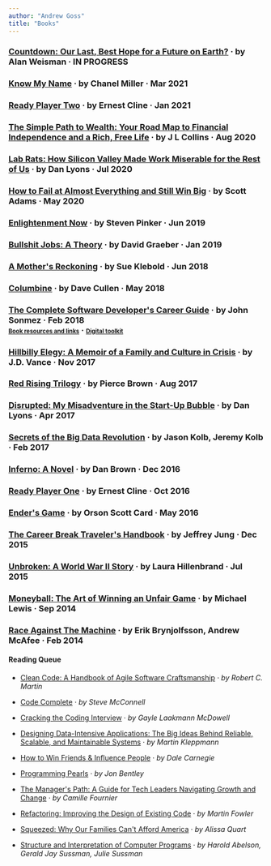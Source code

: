 ```yaml
---
author: "Andrew Goss"
title: "Books"
---
```


<section class="post">
	<h3 class="book">
		<a href="https://www.goodreads.com/book/show/17332183-countdown" target="_blank">Countdown: Our Last, Best Hope for a Future on Earth?</a>
		<span class="separator"> &middot; </span>
		<author>by Alan Weisman</author>
		<span class="separator"> &middot; </span>
		<time datetime="2021-06-23T00:00:00Z">IN PROGRESS</time>
	</h3>
</section>

<section class="post">
	<h3 class="book">
		<a href="https://www.goodreads.com/book/show/50196744-know-my-name" target="_blank">Know My Name</a>
		<span class="separator"> &middot; </span>
		<author>by Chanel Miller</author>
		<span class="separator"> &middot; </span>
		<time datetime="2021-03-02T00:00:00Z">Mar 2021</time>
	</h3>
</section>

<section class="post">
	<h3 class="book">
		<a href="https://www.goodreads.com/book/show/26082916-ready-player-two" target="_blank">Ready Player Two</a>
		<span class="separator"> &middot; </span>
		<author>by Ernest Cline</author>
		<span class="separator"> &middot; </span>
		<time datetime="2021-01-18T00:00:00Z">Jan 2021</time>
	</h3>
</section>

<section class="post">
	<h3 class="book">
		<a href="https://www.amazon.com/gp/product/1533667926" target=_>The Simple Path to Wealth: Your Road Map to Financial Independence and a Rich, Free Life</a>
		<span class="separator"> &middot; </span>
		<author>by J L Collins</author>
		<span class="separator"> &middot; </span>
		<time datetime="2020-08-30T00:00:00Z">Aug 2020</time>
	</h3>
</section>

<section class="post">
	<h3 class="book">
		<a href="https://www.amazon.com/dp/B07B2T6R8Q" target=_>Lab Rats: How Silicon Valley Made Work Miserable for the Rest of Us</a>
		<span class="separator"> &middot; </span>
		<author>by Dan Lyons</author>
		<span class="separator"> &middot; </span>
		<time datetime="2020-07-25T00:00:00Z">Jul 2020</time>
	</h3>
</section>

<section class="post">
	<h3 class="book">
		<a href="https://www.amazon.com/How-Fail-Almost-Everything-Still-ebook/dp/B00COOFBA4" target=_>How to Fail at Almost Everything and Still Win Big</a>
		<span class="separator"> &middot; </span>
		<author>by Scott Adams</author>
		<span class="separator"> &middot; </span>
		<time datetime="2020-05-20T00:00:00Z">May 2020</time>
	</h3>
</section>

<section class="post">
	<h3 class="book">
		<a href="https://stevenpinker.com/publications/enlightenment-now-case-reason-science-humanism-and-progress" target=_>Enlightenment Now</a>
		<span class="separator"> &middot; </span>
		<author>by Steven Pinker</author>
		<span class="separator"> &middot; </span>
		<time datetime="2019-06-20T00:00:00Z">Jun 2019</time>
	</h3>
</section>

<section class="post">
	<h3 class="book">
		<a href="https://www.amazon.com/Bullshit-Jobs-Theory-David-Graeber-ebook/dp/B075RWG7YM" target=_>Bullshit Jobs: A Theory</a>
		<span class="separator"> &middot; </span>
		<author>by David Graeber</author>
		<span class="separator"> &middot; </span>
		<time datetime="2019-01-28T00:00:00Z">Jan 2019</time>
	</h3>
</section>

<section class="post">
	<h3 class="book">
		<a href="http://amothersreckoning.com" target=_>A Mother's Reckoning</a>
		<span class="separator"> &middot; </span>
		<author>by Sue Klebold</author>
		<span class="separator"> &middot; </span>
		<time datetime="2018-06-24T00:00:00Z">Jun 2018</time>
	</h3>
</section>

<section class="post">
	<h3 class="book">
		<a href="https://www.davecullen.com/columbine" target=_>Columbine</a>
		<span class="separator"> &middot; </span>
		<author>by Dave Cullen</author>
		<span class="separator"> &middot; </span>
		<time datetime="2018-05-20T00:00:00Z">May 2018</time>
	</h3>
</section>

<section class="post">
	<h3 class="book">
		<a href="/books/complete_software_dev_career_guide">The Complete Software Developer's Career Guide</a>
		<span class="separator"> &middot; </span>
		<author>by John Sonmez</author>
		<span class="separator"> &middot; </span>
		<time datetime="2018-02-11T00:00:00Z">Feb 2018</time><br>
		<a style="font-size:.7em;" href="https://simpleprogrammer.com/products/careerguide/links" target="_blank">Book resources and links</a>
		<span class="separator"> &middot; </span>
		<a style="font-size:.7em;" href="https://membership.simpleprogrammer.com/courses/toolkit" target="_blank">Digital toolkit</a>
	</h3>
</section>

<section class="post">
	<h3 class="book">
		<a href="https://www.goodreads.com/book/show/27161156-hillbilly-elegy" target="_blank">Hillbilly Elegy: A Memoir of a Family and Culture in Crisis</a>
		<span class="separator"> &middot; </span>
		<author>by J.D. Vance</author>
		<span class="separator"> &middot; </span>
		<time datetime="2018-11-23T00:00:00Z">Nov 2017</time>
	</h3>
</section>

<section class="post">
	<h3 class="book">
		<a href="http://www.redrisingbook.com" target="_blank">Red Rising Trilogy</a>
		<span class="separator"> &middot; </span>
		<author>by Pierce Brown</author>
		<span class="separator"> &middot; </span>
		<time datetime="2017-08-29T00:00:00Z">Aug 2017</time>
	</h3>
</section>

<section class="post">
	<h3 class="book">
		<a href="https://www.amazon.com/dp/B013CATZIC" target="_blank">Disrupted: My Misadventure in the Start-Up Bubble</a>
		<span class="separator"> &middot; </span>
		<author>by Dan Lyons</author>
		<span class="separator"> &middot; </span>
		<time datetime="2017-04-12T00:00:00Z">Apr 2017</time>
	</h3>
</section>

<section class="post">
	<h3 class="book">
		<a href="https://www.goodreads.com/book/show/17937491-secrets-of-the-big-data-revolution" target="_blank">Secrets of the Big Data Revolution</a>
		<span class="separator"> &middot; </span>
		<author>by Jason Kolb, Jeremy Kolb</author>
		<span class="separator"> &middot; </span>
		<time datetime="2017-02-26T00:00:00Z">Feb 2017</time>
	</h3>
</section>

<section class="post">
	<h3 class="book">
		<a href="https://www.amazon.com/dp/B00AXIZ4TQ" target="_blank">Inferno: A Novel</a>
		<span class="separator"> &middot; </span>
		<author>by Dan Brown</author>
		<span class="separator"> &middot; </span>
		<time datetime="2016-12-29T00:00:00Z">Dec 2016</time>
	</h3>
</section>

<section class="post">
	<h3 class="book">
		<a href="https://www.goodreads.com/book/show/9969571-ready-player-one" target="_blank">Ready Player One</a>
		<span class="separator"> &middot; </span>
		<author>by Ernest Cline</author>
		<span class="separator"> &middot; </span>
		<time datetime="2016-10-08T00:00:00Z">Oct 2016</time>
	</h3>
</section>

<section class="post">
	<h3 class="book">
		<a href="https://www.goodreads.com/book/show/375802.Ender_s_Game" target="_blank">Ender's Game</a>
		<span class="separator"> &middot; </span>
		<author>by Orson Scott Card</author>
		<span class="separator"> &middot; </span>
		<time datetime="2016-05-22T00:00:00Z">May 2016</time>
	</h3>
</section>

<section class="post">
	<h3 class="book">
		<a href="https://www.amazon.com/dp/B009RWC3Y8" target="_blank">The Career Break Traveler's Handbook</a>
		<span class="separator"> &middot; </span>
		<author>by Jeffrey Jung</author>
		<span class="separator"> &middot; </span>
		<time datetime="2015-12-19T00:00:00Z">Dec 2015</time>
	</h3>
</section>

<section class="post">
	<h3 class="book">
		<a href="https://www.amazon.com/gp/product/B003WUYPPG" target="_blank">Unbroken: A World War II Story</a>
		<span class="separator"> &middot; </span>
		<author>by Laura Hillenbrand</author>
		<span class="separator"> &middot; </span>
		<time datetime="2015-07-01T00:00:00Z">Jul 2015</time>
	</h3>
</section>

<section class="post">
	<h3 class="book">
		<a href="https://www.goodreads.com/book/show/1301.Moneyball" target="_blank">Moneyball: The Art of Winning an Unfair Game</a>
		<span class="separator"> &middot; </span>
		<author>by Michael Lewis</author>
		<span class="separator"> &middot; </span>
		<time datetime="2014-09-07T00:00:00Z">Sep 2014</time>
	</h3>
</section>

<section class="post">
	<h3 class="book">
		<a href="https://en.wikipedia.org/wiki/Race_Against_the_Machine" target="_blank">Race Against The Machine</a>
		<span class="separator"> &middot; </span>
		<author>by Erik Brynjolfsson, Andrew McAfee</author>
		<span class="separator"> &middot; </span>
		<time datetime="2016-02-14T00:00:00Z">Feb 2014</time>
	</h3>
</section>

#### Reading Queue

* <a href="https://www.amazon.com/Clean-Code-Handbook-Software-Craftsmanship/dp/0132350882" target="_blank">Clean Code: A Handbook of Agile Software Craftsmanship</a><span class="separator"> &middot; </span> <i>by Robert C. Martin</i>

* <a href="https://www.amazon.com/Code-Complete-Practical-Handbook-Construction/dp/0735619670" target="_blank">Code Complete</a><span class="separator"> &middot; </span> <i>by Steve McConnell</i>

* <a href="http://www.crackingthecodinginterview.com" target="_blank">Cracking the Coding Interview</a><span class="separator"> &middot; </span> <i>by Gayle Laakmann McDowell</i>

* <a href="https://www.amazon.com/gp/product/B06XPJML5D" target="_blank">Designing Data-Intensive Applications: The Big Ideas Behind Reliable, Scalable, and Maintainable Systems</a><span class="separator"> &middot; </span> <i>by Martin Kleppmann</i>

* <a href="https://www.amazon.com/How-Win-Friends-Influence-People-ebook/dp/B003WEAI4E" target="_blank">How to Win Friends & Influence People</a><span class="separator"> &middot; </span> <i>by Dale Carnegie</i>

* <a href="https://www.amazon.com/Programming-Pearls-2nd-Jon-Bentley/dp/0201657880" target="_blank">Programming Pearls</a><span class="separator"> &middot; </span> <i>by Jon Bentley</i>

* <a href="https://www.amazon.com/dp/B06XP3GJ7F" target="_blank">The Manager's Path: A Guide for Tech Leaders Navigating Growth and Change</a><span class="separator"> &middot; </span> <i>by Camille Fournier</i>

* <a href="https://martinfowler.com/books/refactoring.html" target="_blank">Refactoring: Improving the Design of Existing Code</a><span class="separator"> &middot; </span> <i>by Martin Fowler</i>

* <a href="https://www.amazon.com/dp/B072F14KX8" target="_blank">Squeezed: Why Our Families Can't Afford America</a><span class="separator"> &middot; </span> <i>by Alissa Quart</i>

* <a href="https://www.amazon.com/Structure-Interpretation-Computer-Programs-Engineering/dp/0262510871" target="_blank">Structure and Interpretation of Computer Programs</a><span class="separator"> &middot; </span> <i>by Harold Abelson, Gerald Jay Sussman, Julie Sussman</i>